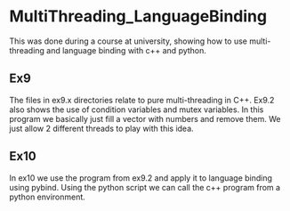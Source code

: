 # MultiThreading_LanguageBinding
This was done during a course at university, showing how to use multi-threading and language binding with c++ and python.

## Ex9
The files in ex9.x directories relate to pure multi-threading in C++. Ex9.2 also shows the use of condition variables and mutex variables. 
In this program we basically just fill a vector with numbers and remove them. We just allow 2 different threads to play with this idea.

## Ex10
In ex10 we use the program from ex9.2 and apply it to language binding using pybind. Using the python script we can call the c++ 
program from a python environment.